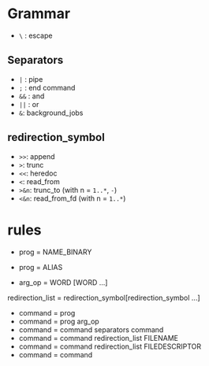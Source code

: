 # Grammar

- `\` : escape


## Separators
- `|` : pipe
- `;` : end command
- `&&` : and
- `||` : or
- `&`: background_jobs


## redirection_symbol
- `>>`: append
- `>`: trunc
- `<<`: heredoc
- `<`: read_from
- `>&n`: trunc_to (with n = `1..*`, `-`)
- `<&n`: read_from_fd (with n = `1..*`)


# rules

- prog = NAME_BINARY
- prog = ALIAS

- arg_op = WORD [WORD ...]

redirection_list = redirection_symbol[redirection_symbol ...]

- command = prog
- command = prog arg_op
- command = command separators command
- command = command redirection_list FILENAME
- command = command redirection_list FILEDESCRIPTOR
- command = command
